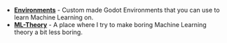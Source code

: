 * [**Environments**](./Machine-Learning/Environments) - Custom made Godot Environments that you can use to learn Machine Learning on.
* [**ML-Theory**](./Machine-Learning/ML-Theory) - A place where I try to make boring Machine Learning theory a bit less boring.